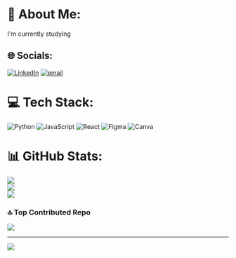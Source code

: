 # 💫 About Me:
I'm currently studying<br>


## 🌐 Socials:
[![LinkedIn](https://img.shields.io/badge/LinkedIn-%230077B5.svg?logo=linkedin&logoColor=white)](https://linkedin.com/in/BeksultanGabit) 
[![email](https://img.shields.io/badge/Email-D14836?logo=gmail&logoColor=white)](mailto:beksultangabit04@gmail.com) 

# 💻 Tech Stack:
![Python](https://img.shields.io/badge/python-3670A0?style=for-the-badge&logo=python&logoColor=ffdd54) ![JavaScript](https://img.shields.io/badge/javascript-%23323330.svg?style=for-the-badge&logo=javascript&logoColor=%23F7DF1E) ![React](https://img.shields.io/badge/react-%2320232a.svg?style=for-the-badge&logo=react&logoColor=%2361DAFB) ![Figma](https://img.shields.io/badge/figma-%23F24E1E.svg?style=for-the-badge&logo=figma&logoColor=white) ![Canva](https://img.shields.io/badge/Canva-%2300C4CC.svg?style=for-the-badge&logo=Canva&logoColor=white)
# 📊 GitHub Stats:
![](https://github-readme-stats.vercel.app/api?username=BekshQWERTY&theme=dark&hide_border=false&include_all_commits=false&count_private=false)<br/>
![](https://nirzak-streak-stats.vercel.app/?user=BekshQWERTY&theme=dark&hide_border=false)<br/>
![](https://github-readme-stats.vercel.app/api/top-langs/?username=BekshQWERTY&theme=dark&hide_border=false&include_all_commits=false&count_private=false&layout=compact)

### 🔝 Top Contributed Repo
![](https://github-contributor-stats.vercel.app/api?username=BekshQWERTY&limit=5&theme=dark&combine_all_yearly_contributions=true)

---
[![](https://visitcount.itsvg.in/api?id=BekshQWERTY&icon=10&color=13)](https://visitcount.itsvg.in)

<!-- Proudly created with GPRM ( https://gprm.itsvg.in ) -->
